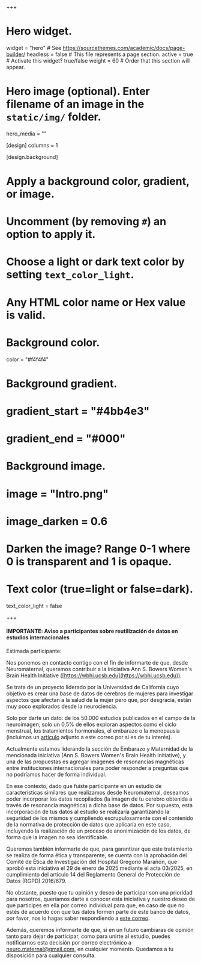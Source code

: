 +++
# Hero widget.
widget = "hero"  # See https://sourcethemes.com/academic/docs/page-builder/
headless = false  # This file represents a page section.
active = true  # Activate this widget? true/false
weight = 60  # Order that this section will appear.

# Hero image (optional). Enter filename of an image in the `static/img/` folder.
hero_media = ""
 
 [design]
  columns = 1

[design.background]
  # Apply a background color, gradient, or image.
  #   Uncomment (by removing `#`) an option to apply it.
  #   Choose a light or dark text color by setting `text_color_light`.
  #   Any HTML color name or Hex value is valid.

  # Background color.
  color = "#f4f4f4"
  
  # Background gradient.
  # gradient_start = "#4bb4e3"
  # gradient_end = "#000"
  
  # Background image.
  # image = "Intro.png"
  # image_darken = 0.6  
  # Darken the image? Range 0-1 where 0 is transparent and 1 is opaque.

  # Text color (true=light or false=dark).
  text_color_light = false


+++

#### IMPORTANTE: Aviso a participantes sobre reutilización de datos en estudios internacionales

Estimada participante:

Nos ponemos en contacto contigo con el fin de informarte de que, desde Neuromaternal, queremos contribuir a la iniciativa Ann S. Bowers Women's Brain Health Initiative ([https://wbhi.ucsb.edu](https://wbhi.ucsb.edu)).

Se trata de un proyecto liderado por la Universidad de California cuyo objetivo es crear una base de datos de cerebros de mujeres para investigar aspectos que afectan a la salud de la mujer pero que, por desgracia, están muy poco explorados desde la neurociencia.

Solo por darte un dato: de los 50.000 estudios publicados en el campo de la neuroimagen, solo un 0,5% de ellos exploran aspectos como el ciclo menstrual, los tratamientos hormonales, el embarazo o la menopausia (incluimos un [artículo](/docs/Bridging_the-neuroscience_gender_divide_Jacobs_E.pdf ) adjunto a este correo por si es de tu interés).

Actualmente estamos liderando la sección de Embarazo y Maternidad de la mencionada iniciativa (Ann S. Bowers Women's Brain Health Initiative), y una de las propuestas es agregar imágenes de resonancias magnéticas entre instituciones internacionales para poder responder a preguntas que no podríamos hacer de forma individual.

En ese contexto, dado que fuiste participante en un estudio de características similares que realizamos desde Neuromaternal, deseamos poder incorporar los datos recopilados (la imagen de tu cerebro obtenida a través de resonancia magnética) a dicha base de datos. Por supuesto, esta incorporación de tus datos al estudio se realizaría garantizando la seguridad de los mismos y cumpliendo escrupulosamente con el contenido de la normativa de protección de datos que aplicaría en este caso, incluyendo la realización de un proceso de anonimización de los datos, de forma que la imagen no sea identificable.

Queremos también informarte de que, para garantizar que este tratamiento se realiza de forma ética y transparente, se cuenta con la aprobación del Comité de Ética de Investigación del Hospital Gregorio Marañón, que aprobó esta iniciativa el 29 de enero de 2025 mediante el acta 03/2025, en cumplimiento del artículo 14 del Reglamento General de Protección de Datos (RGPD) 2016/679.

No obstante, puesto que tu opinión y deseo de participar son una prioridad para nosotros, queríamos darte a conocer esta iniciativa y nuestro deseo de que participes en ella por correo individual para que, en caso de que no estés de acuerdo con que tus datos formen parte de este banco de datos, por favor, nos lo hagas saber respondiendo a [este correo](mailto:neuro.maternal@gmail.com?subject=Reutilización%20de%20datos%20en%20estudios%20internacionales).

Además, queremos informarte de que, si en un futuro cambiaras de opinión tanto para dejar de participar, como para unirte al estudio, puedes notificarnos esta decisión por correo electrónico a [neuro.maternal@gmail.com](mailto:neuro.maternal@gmail.com?subject=Reutilización%20de%20datos%20en%20estudios%20internacionales), en cualquier momento. Quedamos a tu disposición para cualquier consulta.